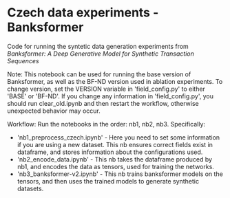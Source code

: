 # Czech data experiments - Banksformer

Code for running the syntetic data generation experiments from *Banksformer: A Deep Generative Model for Synthetic Transaction Sequences* 

Note: This notebook can be used for running the base version of Banksformer, as well as the BF-ND version used in ablation experiments. To change version, set the VERSION variable in 'field_config.py' to either 'BASE' or 'BF-ND'. If you change any information in 'field_config.py', you should run clear_old.ipynb and then restart the workflow, otherwise unexpected behavior may occur.


Workflow:
Run the notebooks in the order: nb1, nb2, nb3. Specifically:
- 'nb1_preprocess_czech.ipynb' - Here you need to set some information if you are using a new dataset.  This nb ensures correct fields exist in dataframe, and stores information about the configurations used. 
- 'nb2_encode_data.ipynb' - This nb takes the dataframe produced by nb1, and encodes the data as tensors, used for training the networks.
- 'nb3_banksformer-v2.ipynb' - This nb trains banksformer models on the tensors, and then uses the trained models to generate synthetic datasets.

